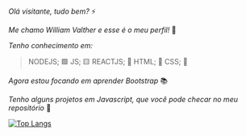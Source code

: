  _Olá visitante, tudo bem?_ ⚡
 
 _Me chamo William Valther e esse é o meu perfil!_ 🥇
 
 _Tenho conhecimento em:_
 >NODEJS; 🟩
 >JS; 🟨
 >REACTJS; 📘
 >HTML; 📙
 >CSS; 📘


 
 _Agora estou focando em aprender Bootstrap_ 📚
 
 _Tenho alguns projetos em Javascript, que você pode checar no meu repositório_ 📗
 
[![Top Langs](https://github-readme-stats.vercel.app/api/top-langs/?username=WillProg&langs_count=10)](https://github.com/anuraghazra/github-readme-stats)
